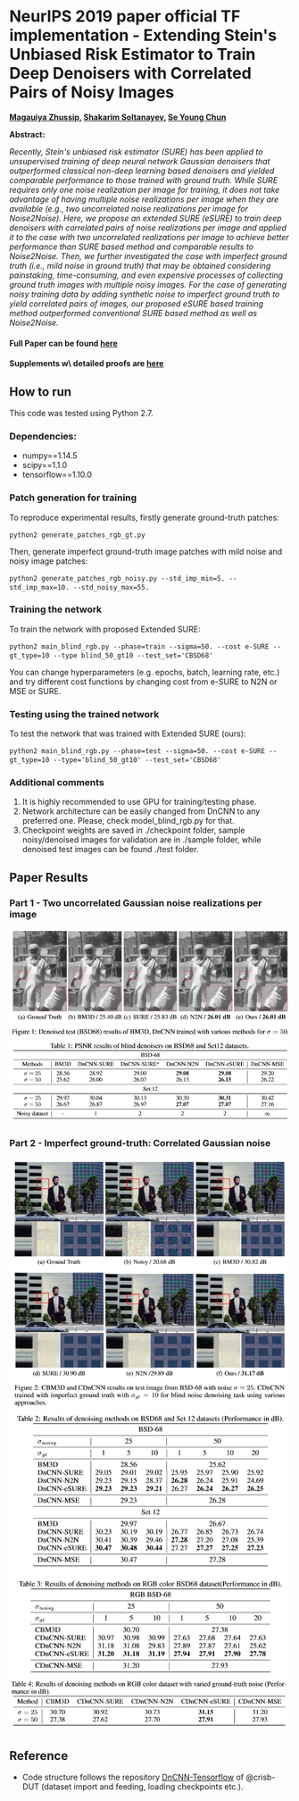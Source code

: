 # NeurIPS 2019 paper official TF implementation - Extending Stein's Unbiased Risk Estimator to Train Deep Denoisers with Correlated Pairs of Noisy Images

**[Magauiya Zhussip](https://scholar.google.com/citations?user=BPFAXOsAAAAJ&hl=en), [Shakarim Soltanayev](https://scholar.google.com/citations?user=gXCU5RcAAAAJ&hl=en), [Se Young Chun](https://seyoungchun.wordpress.com/profile/)**

**Abstract:**

*Recently, Stein's unbiased risk estimator (SURE) has been applied to unsupervised training of deep neural network Gaussian denoisers that outperformed classical non-deep learning based denoisers and yielded comparable performance to those trained with ground truth. While SURE requires only one noise realization per image for training, it does not take advantage of having multiple noise realizations per image when they are available (e.g., two uncorrelated noise realizations per image for Noise2Noise). Here, we propose an extended SURE (eSURE) to train deep denoisers with correlated pairs of noise realizations per image and applied it to the case with two uncorrelated realizations per image to achieve better performance than SURE based method and comparable results to Noise2Noise. Then, we further investigated the case with imperfect ground truth (i.e., mild noise in ground truth) that may be obtained considering painstaking, time-consuming, and even expensive processes of collecting ground truth images with multiple noisy images. For the case of generating noisy training data by adding synthetic noise to imperfect ground truth to yield correlated pairs of images, our proposed eSURE based training method outperformed
conventional SURE based method as well as Noise2Noise.*

#### Full Paper can be found [here](http://papers.nips.cc/paper/8426-extending-steins-unbiased-risk-estimator-to-train-deep-denoisers-with-correlated-pairs-of-noisy-images.pdf)

#### Supplements w\ detailed proofs are [here](http://papers.nips.cc/paper/8426-extending-steins-unbiased-risk-estimator-to-train-deep-denoisers-with-correlated-pairs-of-noisy-images-supplemental.zip)

## How to run
This code was tested using Python 2.7.
### Dependencies:
- numpy==1.14.5
- scipy==1.1.0
- tensorflow==1.10.0

### Patch generation for training 
To reproduce experimental results, firstly generate ground-truth patches: 
```
python2 generate_patches_rgb_gt.py 
```
Then, generate imperfect ground-truth image patches with mild noise and noisy image patches: 
```
python2 generate_patches_rgb_noisy.py --std_imp_min=5. --std_imp_max=10. --std_noisy_max=55.
```

### Training the network
To train the network with proposed Extended SURE:
```
python2 main_blind_rgb.py --phase=train --sigma=50. --cost e-SURE --gt_type=10 --type blind_50_gt10 --test_set='CBSD68'
```
You can change hyperparameters (e.g. epochs, batch, learning rate, etc.) and try different cost functions by changing cost from e-SURE to N2N or MSE or SURE.  

### Testing using the trained network
To test the network that was trained with Extended SURE (ours):
```
python2 main_blind_rgb.py --phase=test --sigma=50. --cost e-SURE --gt_type=10 --type='blind_50_gt10' --test_set='CBSD68'
```

### Additional comments
1. It is highly recommended to use GPU for training/testing phase. 
2. Network architecture can be easily changed from DnCNN to any preferred one. Please, check model_blind_rgb.py for that. 
3. Checkpoint weights are saved in ./checkpoint folder, sample noisy/denoised images for validation are in ./sample folder, while denoised test images can be found ./test folder. 


## Paper Results
### Part 1 - Two uncorrelated Gaussian noise realizations per image
![part1_img](./imgs/part_1-uncorrelated_noise.PNG)
![part1_table](./imgs/part_1-uncorrelated_noise_table.PNG)

### Part 2 - Imperfect ground-truth: Correlated Gaussian noise
![part1_img](./imgs/part_2-correlated_noise.PNG)
![part1_table](./imgs/part_2-correlated_noise_table23.PNG)
![part1_table](./imgs/part_2-correlated_noise_table4.PNG)


## Reference
* Code structure follows the repository [DnCNN-Tensorflow](https://github.com/crisb-DUT/DnCNN-tensorflow) of @crisb-DUT (dataset import and feeding, loading checkpoints etc.).
